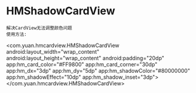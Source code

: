 # HMShadowCardView
    解决CardView无法调整颜色问题
    使用方法:
> 
<com.yuan.hmcardview.HMShadowCardView
    android:layout_width="wrap_content"
    android:layout_height="wrap_content"
    android:padding="20dp"
    app:hm_card_color="#FF9800"
    app:hm_card_corner="30dp"
    app:hm_dx="3dp"
    app:hm_dy="5dp"
    app:hm_shadowColor="#80000000"
    app:hm_shadowEffect="10dp"
    app:hm_shadow_inset="3dp">
    <TextView
        android:layout_width="200dp"
        android:layout_height="50dp"
        android:gravity="center"
        android:text="Button"
        android:textColor="#fff"
        android:textSize="17dp"
        android:textStyle="bold" />
</com.yuan.hmcardview.HMShadowCardView>
> 